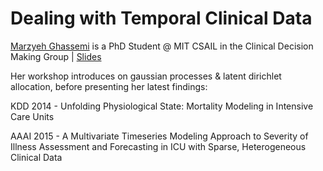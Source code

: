 **Dealing with Temporal Clinical Data**
===================

[Marzyeh Ghassemi](http://mghassem.mit.edu/) is a PhD Student @ MIT CSAIL in the Clinical Decision Making Group | [Slides](https://drive.google.com/file/d/0BwC1eSaTX5cZSkhSQVpjVWpOQWc/view?usp=sharing)

Her workshop introduces on gaussian processes & latent dirichlet allocation, before presenting her latest findings:

KDD 2014 - Unfolding Physiological State: Mortality Modeling in Intensive Care Units

AAAI 2015 - A Multivariate Timeseries Modeling Approach to Severity of Illness Assessment and Forecasting in ICU with Sparse, Heterogeneous Clinical Data